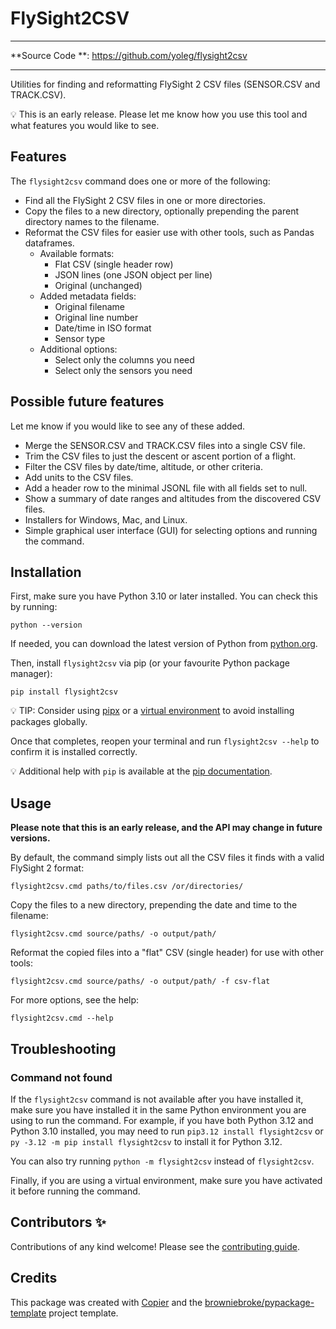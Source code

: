 # FlySight2CSV

---

**Source Code
**: <a href="https://github.com/yoleg/flysight2csv" target="_blank">https://github.com/yoleg/flysight2csv </a>

---

Utilities for finding and reformatting FlySight 2 CSV files (SENSOR.CSV and TRACK.CSV).

:bulb: This is an early release. Please let me know how you use this tool and what features you would like to see.

## Features

The `flysight2csv` command does one or more of the following:

- Find all the FlySight 2 CSV files in one or more directories.
- Copy the files to a new directory, optionally prepending the parent directory names to the filename.
- Reformat the CSV files for easier use with other tools, such as Pandas dataframes.
  - Available formats:
    - Flat CSV (single header row)
    - JSON lines (one JSON object per line)
    - Original (unchanged)
  - Added metadata fields:
    - Original filename
    - Original line number
    - Date/time in ISO format
    - Sensor type
  - Additional options:
    - Select only the columns you need
    - Select only the sensors you need

## Possible future features

Let me know if you would like to see any of these added.

- Merge the SENSOR.CSV and TRACK.CSV files into a single CSV file.
- Trim the CSV files to just the descent or ascent portion of a flight.
- Filter the CSV files by date/time, altitude, or other criteria.
- Add units to the CSV files.
- Add a header row to the minimal JSONL file with all fields set to null.
- Show a summary of date ranges and altitudes from the discovered CSV files.
- Installers for Windows, Mac, and Linux.
- Simple graphical user interface (GUI) for selecting options and running the command.

## Installation

First, make sure you have Python 3.10 or later installed. You can check this by running:

`python --version`

If needed, you can download the latest version of Python from [python.org](https://www.python.org/downloads/).

Then, install `flysight2csv` via pip (or your favourite Python package manager):

`pip install flysight2csv`

:bulb: TIP: Consider using [pipx](https://pipxproject.github.io/pipx/) or a
[virtual environment](https://docs.python.org/3/tutorial/venv.html) to avoid installing packages globally.

Once that completes, reopen your terminal and run `flysight2csv --help` to confirm it is installed correctly.

:bulb: Additional help with `pip` is available at the [pip documentation](https://pip.pypa.io/en/stable/installation/).

## Usage

**Please note that this is an early release, and the API may change in future versions.**

By default, the command simply lists out all the CSV files it finds with a valid FlySight 2 format:

```shell
flysight2csv.cmd paths/to/files.csv /or/directories/
```

Copy the files to a new directory, prepending the date and time to the filename:

```shell
flysight2csv.cmd source/paths/ -o output/path/
```

Reformat the copied files into a "flat" CSV (single header) for use with other tools:

```shell
flysight2csv.cmd source/paths/ -o output/path/ -f csv-flat
```

For more options, see the help:

```shell
flysight2csv.cmd --help
```

## Troubleshooting

### Command not found

If the `flysight2csv` command is not available after you have installed it, make sure you have installed it in the same
Python environment you are using to run the command. For example, if you have both Python 3.12 and Python 3.10
installed, you may need to run `pip3.12 install flysight2csv` or `py -3.12 -m pip install flysight2csv` to install it
for Python 3.12.

You can also try running `python -m flysight2csv` instead of `flysight2csv`.

Finally, if you are using a virtual environment, make sure you have activated it before running the command.

## Contributors ✨

Contributions of any kind welcome! Please see the [contributing guide](CONTRIBUTING.md).

## Credits

This package was created with
[Copier](https://copier.readthedocs.io/) and the
[browniebroke/pypackage-template](https://github.com/browniebroke/pypackage-template)
project template.
